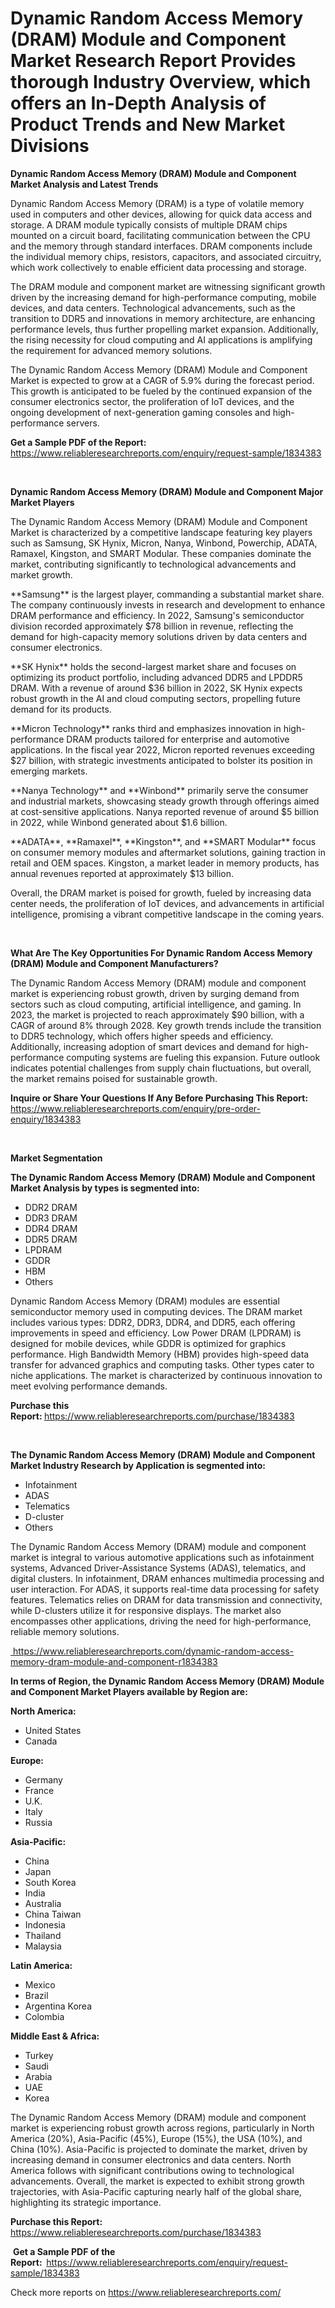 <p><h1>Dynamic Random Access Memory (DRAM) Module and Component Market Research Report Provides thorough Industry Overview, which offers an In-Depth Analysis of Product Trends and New Market Divisions</h1></p><p><strong>Dynamic Random Access Memory (DRAM) Module and Component Market Analysis and Latest Trends</strong></p>
<p><p>Dynamic Random Access Memory (DRAM) is a type of volatile memory used in computers and other devices, allowing for quick data access and storage. A DRAM module typically consists of multiple DRAM chips mounted on a circuit board, facilitating communication between the CPU and the memory through standard interfaces. DRAM components include the individual memory chips, resistors, capacitors, and associated circuitry, which work collectively to enable efficient data processing and storage.</p><p>The DRAM module and component market are witnessing significant growth driven by the increasing demand for high-performance computing, mobile devices, and data centers. Technological advancements, such as the transition to DDR5 and innovations in memory architecture, are enhancing performance levels, thus further propelling market expansion. Additionally, the rising necessity for cloud computing and AI applications is amplifying the requirement for advanced memory solutions.</p><p>The Dynamic Random Access Memory (DRAM) Module and Component Market is expected to grow at a CAGR of 5.9% during the forecast period. This growth is anticipated to be fueled by the continued expansion of the consumer electronics sector, the proliferation of IoT devices, and the ongoing development of next-generation gaming consoles and high-performance servers.</p></p>
<p><strong>Get a Sample PDF of the Report:&nbsp;</strong> <a href="https://www.reliableresearchreports.com/enquiry/request-sample/1834383?utm_campaign=2211&utm_medium=2&utm_source=Github&utm_content=ia&utm_term=13022025&utm_id=dynamic-random-access-memory-dram-module-and-component">https://www.reliableresearchreports.com/enquiry/request-sample/1834383</a></p>
<p>&nbsp;</p>
<p><strong>Dynamic Random Access Memory (DRAM) Module and Component Major Market Players</strong></p>
<p><p>The Dynamic Random Access Memory (DRAM) Module and Component Market is characterized by a competitive landscape featuring key players such as Samsung, SK Hynix, Micron, Nanya, Winbond, Powerchip, ADATA, Ramaxel, Kingston, and SMART Modular. These companies dominate the market, contributing significantly to technological advancements and market growth.</p><p>**Samsung** is the largest player, commanding a substantial market share. The company continuously invests in research and development to enhance DRAM performance and efficiency. In 2022, Samsung's semiconductor division recorded approximately $78 billion in revenue, reflecting the demand for high-capacity memory solutions driven by data centers and consumer electronics.</p><p>**SK Hynix** holds the second-largest market share and focuses on optimizing its product portfolio, including advanced DDR5 and LPDDR5 DRAM. With a revenue of around $36 billion in 2022, SK Hynix expects robust growth in the AI and cloud computing sectors, propelling future demand for its products.</p><p>**Micron Technology** ranks third and emphasizes innovation in high-performance DRAM products tailored for enterprise and automotive applications. In the fiscal year 2022, Micron reported revenues exceeding $27 billion, with strategic investments anticipated to bolster its position in emerging markets.</p><p>**Nanya Technology** and **Winbond** primarily serve the consumer and industrial markets, showcasing steady growth through offerings aimed at cost-sensitive applications. Nanya reported revenue of around $5 billion in 2022, while Winbond generated about $1.6 billion.</p><p>**ADATA**, **Ramaxel**, **Kingston**, and **SMART Modular** focus on consumer memory modules and aftermarket solutions, gaining traction in retail and OEM spaces. Kingston, a market leader in memory products, has annual revenues reported at approximately $13 billion.</p><p>Overall, the DRAM market is poised for growth, fueled by increasing data center needs, the proliferation of IoT devices, and advancements in artificial intelligence, promising a vibrant competitive landscape in the coming years.</p></p>
<p>&nbsp;</p>
<p><strong>What Are The Key Opportunities For Dynamic Random Access Memory (DRAM) Module and Component Manufacturers?</strong></p>
<p><p>The Dynamic Random Access Memory (DRAM) module and component market is experiencing robust growth, driven by surging demand from sectors such as cloud computing, artificial intelligence, and gaming. In 2023, the market is projected to reach approximately $90 billion, with a CAGR of around 8% through 2028. Key growth trends include the transition to DDR5 technology, which offers higher speeds and efficiency. Additionally, increasing adoption of smart devices and demand for high-performance computing systems are fueling this expansion. Future outlook indicates potential challenges from supply chain fluctuations, but overall, the market remains poised for sustainable growth.</p></p>
<p><strong>Inquire or Share Your Questions If Any Before Purchasing This Report:</strong> <a href="https://www.reliableresearchreports.com/enquiry/pre-order-enquiry/1834383?utm_campaign=2211&utm_medium=2&utm_source=Github&utm_content=ia&utm_term=13022025&utm_id=dynamic-random-access-memory-dram-module-and-component">https://www.reliableresearchreports.com/enquiry/pre-order-enquiry/1834383</a></p>
<p>&nbsp;</p>
<p><strong>Market Segmentation</strong></p>
<p><strong>The Dynamic Random Access Memory (DRAM) Module and Component Market Analysis by types is segmented into:</strong></p>
<p><ul><li>DDR2 DRAM</li><li>DDR3 DRAM</li><li>DDR4 DRAM</li><li>DDR5 DRAM</li><li>LPDRAM</li><li>GDDR</li><li>HBM</li><li>Others</li></ul></p>
<p><p>Dynamic Random Access Memory (DRAM) modules are essential semiconductor memory used in computing devices. The DRAM market includes various types: DDR2, DDR3, DDR4, and DDR5, each offering improvements in speed and efficiency. Low Power DRAM (LPDRAM) is designed for mobile devices, while GDDR is optimized for graphics performance. High Bandwidth Memory (HBM) provides high-speed data transfer for advanced graphics and computing tasks. Other types cater to niche applications. The market is characterized by continuous innovation to meet evolving performance demands.</p></p>
<p><strong>Purchase this Report:&nbsp;</strong><a href="https://www.reliableresearchreports.com/purchase/1834383?utm_campaign=2211&utm_medium=2&utm_source=Github&utm_content=ia&utm_term=13022025&utm_id=dynamic-random-access-memory-dram-module-and-component">https://www.reliableresearchreports.com/purchase/1834383</a></p>
<p>&nbsp;</p>
<p><strong>The Dynamic Random Access Memory (DRAM) Module and Component Market Industry Research by Application is segmented into:</strong></p>
<p><ul><li>Infotainment</li><li>ADAS</li><li>Telematics</li><li>D-cluster</li><li>Others</li></ul></p>
<p><p>The Dynamic Random Access Memory (DRAM) module and component market is integral to various automotive applications such as infotainment systems, Advanced Driver-Assistance Systems (ADAS), telematics, and digital clusters. In infotainment, DRAM enhances multimedia processing and user interaction. For ADAS, it supports real-time data processing for safety features. Telematics relies on DRAM for data transmission and connectivity, while D-clusters utilize it for responsive displays. The market also encompasses other applications, driving the need for high-performance, reliable memory solutions.</p></p>
<p><a href="https://www.reliableresearchreports.com/dynamic-random-access-memory-dram-module-and-component-r1834383?utm_campaign=2211&utm_medium=2&utm_source=Github&utm_content=ia&utm_term=13022025&utm_id=dynamic-random-access-memory-dram-module-and-component">&nbsp;https://www.reliableresearchreports.com/dynamic-random-access-memory-dram-module-and-component-r1834383</a></p>
<p><strong>In terms of Region, the Dynamic Random Access Memory (DRAM) Module and Component Market Players available by Region are:</strong></p>
<p>
    <p> <strong> North America: </strong>
        <ul>
            <li>United States</li>
            <li>Canada</li>
        </ul>
        </p> 
    <p> <strong> Europe: </strong>
        <ul>
            <li>Germany</li>
            <li>France</li>
            <li>U.K.</li>
            <li>Italy</li>
            <li>Russia</li>
        </ul>
        </p> 
    <p> <strong> Asia-Pacific: </strong>
        <ul>
            <li>China</li>
            <li>Japan</li>
            <li>South Korea</li>
            <li>India</li>
            <li>Australia</li>
            <li>China Taiwan</li>
            <li>Indonesia</li>
            <li>Thailand</li>
            <li>Malaysia</li>
        </ul>
        </p> 
    <p> <strong> Latin America: </strong>
        <ul>
            <li>Mexico</li>
            <li>Brazil</li>
            <li>Argentina Korea</li>
            <li>Colombia</li>
        </ul>
        </p> 
    <p> <strong> Middle East & Africa: </strong>
        <ul>
            <li>Turkey</li>
            <li>Saudi</li>
            <li>Arabia</li>
            <li>UAE</li>
            <li>Korea</li>
        </ul>
    </p>
    </p>
<p><p>The Dynamic Random Access Memory (DRAM) module and component market is experiencing robust growth across regions, particularly in North America (20%), Asia-Pacific (45%), Europe (15%), the USA (10%), and China (10%). Asia-Pacific is projected to dominate the market, driven by increasing demand in consumer electronics and data centers. North America follows with significant contributions owing to technological advancements. Overall, the market is expected to exhibit strong growth trajectories, with Asia-Pacific capturing nearly half of the global share, highlighting its strategic importance.</p></p>
<p><strong>Purchase this Report: </strong><a href="https://www.reliableresearchreports.com/purchase/1834383?utm_campaign=2211&utm_medium=2&utm_source=Github&utm_content=ia&utm_term=13022025&utm_id=dynamic-random-access-memory-dram-module-and-component">https://www.reliableresearchreports.com/purchase/1834383</a></p>
<p>&nbsp;<strong>Get a Sample PDF of the Report:&nbsp;&nbsp;</strong><a href="https://www.reliableresearchreports.com/enquiry/request-sample/1834383?utm_campaign=2211&utm_medium=2&utm_source=Github&utm_content=ia&utm_term=13022025&utm_id=dynamic-random-access-memory-dram-module-and-component">https://www.reliableresearchreports.com/enquiry/request-sample/1834383</a></p>
<p><strong></strong></p>
<p>Check more reports on <a href="https://www.reliableresearchreports.com/?utm_campaign=2211&utm_medium=2&utm_source=Github&utm_content=ia&utm_term=13022025&utm_id=dynamic-random-access-memory-dram-module-and-component">https://www.reliableresearchreports.com/</a></p>